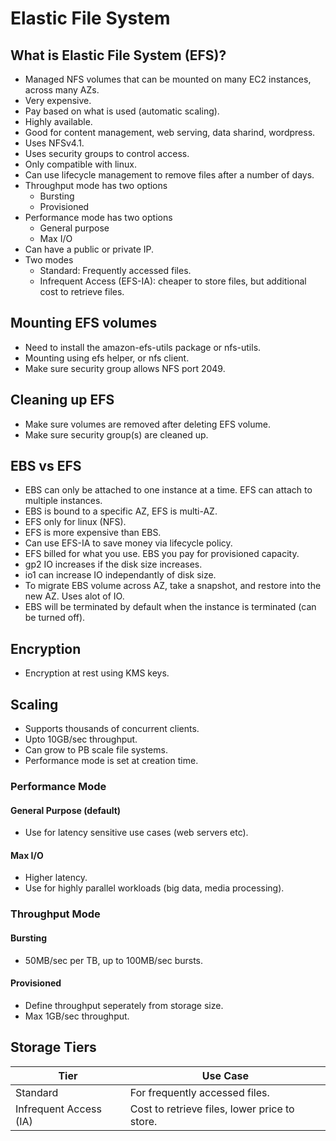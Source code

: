   # Elastic File System

## What is Elastic File System (EFS)?

- Managed NFS volumes that can be mounted on many EC2 instances, across many AZs.
- Very expensive.
- Pay based on what is used (automatic scaling).
- Highly available.
- Good for content management, web serving, data sharind, wordpress.
- Uses NFSv4.1.
- Uses security groups to control access.
- Only compatible with linux.
- Can use lifecycle management to remove files after a number of days.
- Throughput mode has two options
  - Bursting
  - Provisioned
- Performance mode has two options
  - General purpose
  - Max I/O
- Can have a public or private IP.
- Two modes
  - Standard: Frequently accessed files.
  - Infrequent Access (EFS-IA): cheaper to store files, but additional cost to retrieve files.

## Mounting EFS volumes

- Need to install the amazon-efs-utils package or nfs-utils.
- Mounting using efs helper, or nfs client.
- Make sure security group allows NFS port 2049.

## Cleaning up EFS

- Make sure volumes are removed after deleting EFS volume.
- Make sure security group(s) are cleaned up.

## EBS vs EFS

- EBS can only be attached to one instance at a time. EFS can attach to multiple instances.
- EBS is bound to a specific AZ, EFS is multi-AZ.
- EFS only for linux (NFS).
- EFS is more expensive than EBS.
- Can use EFS-IA to save money via lifecycle policy.
- EFS billed for what you use. EBS you pay for provisioned capacity.
- gp2 IO increases if the disk size increases.
- io1 can increase IO independantly of disk size.
- To migrate EBS volume across AZ, take a snapshot, and restore into the new AZ. Uses alot of IO.
- EBS will be terminated by default when the instance is terminated (can be turned off).

## Encryption

- Encryption at rest using KMS keys.

## Scaling

- Supports thousands of concurrent clients.
- Upto 10GB/sec throughput.
- Can grow to PB scale file systems.
- Performance mode is set at creation time.

### Performance Mode

#### General Purpose (default)

- Use for latency sensitive use cases (web servers etc).

#### Max I/O

- Higher latency.
- Use for highly parallel workloads (big data, media processing).

### Throughput Mode

#### Bursting

- 50MB/sec per TB, up to 100MB/sec bursts.

#### Provisioned

- Define throughput seperately from storage size.
- Max 1GB/sec throughput.

## Storage Tiers

| Tier                   | Use Case                                      |
|------------------------|-----------------------------------------------|
| Standard               | For frequently accessed files.                |
| Infrequent Access (IA) | Cost to retrieve files, lower price to store. |

